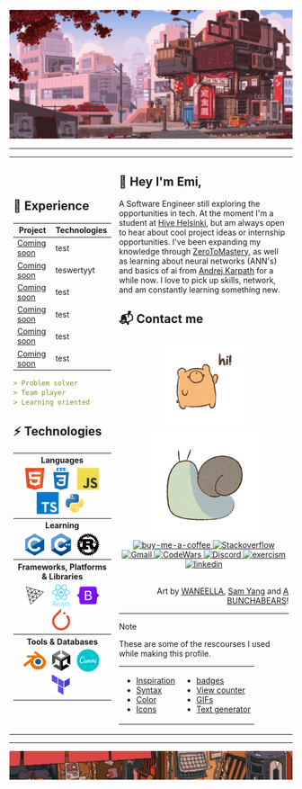 <!--- 
NOTE:
      IF YOU WANT TO USE MY GIT PROFILE LAYOUT THEN AT LEAST TAKE THE TIME TO EDIT IT ACCORDINGLY AND PLEASE GIVE ME SOME
      CREDIT FOR THE WORK. I'VE ALSO MADE A GITHUB-PROFILE-101 REPO, WITH LINKS TO EVERYTHING I USED DUE TO ALL THE DMS. 
      SO USE THEM AND CUSTOMISE IT TO LOOK LIKE YOU. THANK YOU. 
--->

[![Main banner](https://github.com/em1e/em1e/blob/main/banners/Banner%20main%202.gif)](https://waneella.tumblr.com/)
***

<!--- Parent starts --->
<table id="Parent">
<td id="Left">

## 💼 Experience

<div id="projects" align="center">

| Project | Technologies |
| ------ | -------|
| [Coming soon]() | test |
| [Coming soon]() | teswertyyt |
| [Coming soon]() | test |
| [Coming soon]() | test |
| [Coming soon]() | test |
| [Coming soon]() | test |


</div>

```md
> Problem solver
> Team player
> Learning oriented
```

## ⚡ Technologies

<div id="projects" align="center" width="50">
<table>
        <tr> <!--- Row 1 --->
              <th>Languages</th>
        </tr>
        <tr align="center"> <!--- Row 2 --->
              <td> <img src="https://github.com/devicons/devicon/blob/master/icons/html5/html5-original.svg" title="HTML5" alt="HTML" width="40" height="40"/>&nbsp; <img src="https://github.com/devicons/devicon/blob/master/icons/css3/css3-plain-wordmark.svg"  title="CSS3" alt="CSS" width="40" height="40"/>&nbsp; <img src="https://github.com/devicons/devicon/blob/master/icons/javascript/javascript-original.svg" title="JavaScript" alt="JavaScript" width="40" height="40"/>&nbsp; <img src="https://github.com/devicons/devicon/blob/master/icons/typescript/typescript-original.svg" title="typescript" alt="typescript" width="40" height="40"/>&nbsp; <img src="https://github.com/devicons/devicon/blob/master/icons/python/python-original.svg" title="Python" alt="Python" width="40" height="40"/>&nbsp; </td>
        </tr>
        <tr> <!--- Row 3 --->
              <th>Learning</th>
        </tr>
        <tr align="center"> <!--- Row 4 --->
              <td> <img src="https://github.com/devicons/devicon/blob/master/icons/c/c-original.svg" title="C" alt="C" width="40" height="40"/>&nbsp; <img src="https://github.com/devicons/devicon/blob/master/icons/cplusplus/cplusplus-original.svg" title="C++" alt="C++" width="40" height="40"/>&nbsp; <img src="https://github.com/devicons/devicon/blob/master/icons/rust/rust-plain.svg" title="rust" alt="rust" width="40" height="40"/>&nbsp; </td>
        </tr>
        <tr> <!--- Row 5 --->
              <th>Frameworks, Platforms & Libraries</th>
        </tr>
        <tr align="center"> <!--- Row 6 --->
              <td> <img src="https://github.com/devicons/devicon/blob/master/icons/threejs/threejs-original.svg" title="Threejs" alt="Threejs" width="40" height="40"/>&nbsp; <img src="https://github.com/devicons/devicon/blob/master/icons/react/react-original-wordmark.svg" title="React" alt="React" width="40" height="40"/>&nbsp; <img src="https://github.com/devicons/devicon/blob/master/icons/bootstrap/bootstrap-original.svg" title="bootsrap" alt="bootsrap" width="40" height="40"/>&nbsp; <img src="https://github.com/devicons/devicon/blob/master/icons/pytorch/pytorch-original.svg" title="pythorch" alt="pytorch" width="40" height="40"/>&nbsp; </td>
        </tr>
        <tr> <!--- Row 7 --->
              <th>Tools & Databases</th>
        </tr>
        <tr align="center"> <!--- Row 8 --->
              <td> <img src="https://github.com/devicons/devicon/blob/master/icons/blender/blender-original.svg" title="blender" alt="blender" width="40" height="40"/>&nbsp; <img src="https://github.com/devicons/devicon/blob/master/icons/unity/unity-original.svg" title="unity" alt="unity" width="40" height="40"/>&nbsp; <img src="https://github.com/devicons/devicon/blob/master/icons/canva/canva-original.svg" title="canva" alt="canva" width="40" height="40"/>&nbsp; <img src="https://github.com/devicons/devicon/blob/master/icons/terraform/terraform-original.svg" title="terraform" alt="terraform" width="40" height="40"/>&nbsp; </td>
        </tr>
  </table>
</div>
</td>
<td id="Right">

## 📑 Hey I'm Emi,
A Software Engineer still exploring the opportunities in tech. At the moment I'm a student at <a href="https://www.hive.fi/en" target=”blank”>Hive Helsinki</a>, but am always open to hear about cool project ideas or internship opportunities. I've been expanding my knowledge through <a href="https://zerotomastery.io/courses/" target=”blank”>ZeroToMastery</a>, as well as learning about neural networks (ANN's) and basics of ai from <a href="https://github.com/karpathy/nn-zero-to-hero" target=”blank”>Andrej Karpath</a> for a while now. I love to pick up skills, network, and am constantly learning something new.

## 📬 Contact me
<!--- Contact gifs --->
<div id="bear&sneal" align="center">
      <a href="https://abunchabears.uwu.ai/">
            <img src="https://github.com/em1e/em1e/blob/main/banners/giphy.gif" width="150"/> 
      </a>
      <a href="https://abunchabears.uwu.ai/">
            <img src="https://raw.githubusercontent.com/em1e/em1e/main/banners/200w.webp" width="200"/>
      </a>
</div>

<!--- Contact badges --->
<div id="contact badges" align="center"> 
  <a href="https://www.buymeacoffee.com/em1e">
    <img src="https://img.shields.io/badge/Buy%20Me%20a%20Coffee-ffdd00?style=for-the-badge&logo=buy-me-a-coffee&logoColor=black" alt="buy-me-a-coffee"/>
  </a>
  <a href="https://stackoverflow.com/u/20376119">
    <img src="https://img.shields.io/badge/-Stackoverflow-FE7A16?style=for-the-badge&logo=stack-overflow&logoColor=white" alt="Stackoverflow"/>
  </a>
  <a href="mailto:emi.projects@outlook.com">
    <img src="https://img.shields.io/badge/Gmail-D14836?style=for-the-badge&logo=gmail&logoColor=white" alt="Gmail"/>
  </a>
  <a href="">
    <img src="https://img.shields.io/badge/Codewars-B1361E?style=for-the-badge&logo=codewars&logoColor=grey" alt="CodeWars"/>
  </a>
   <a href="https://www.discordapp.com/users/700341252880597095">
    <img src="https://img.shields.io/badge/Discord-%237289DA.svg?style=for-the-badge&logo=discord&logoColor=white" alt="Discord"/>
  </a>
   <a href="https://exercism.org/profiles/Em1e">
    <img src="https://img.shields.io/badge/Exercism-009CAB?style=for-the-badge&logo=exercism&logoColor=white" alt="exercism"/>
  </a>
  <a href="www.linkedin.com/in/em1e">
    <img src="https://img.shields.io/badge/linkedin-%230077B5.svg?style=for-the-badge&logo=linkedin&logoColor=white" alt="linkedin"/>
  </a>
</div>

<!--- Profile view count --->
<div id="profile-visits text" align="center">
  <img src="https://komarev.com/ghpvc/?username=em1e&style=flat-square&color=E1306C" alt=""/> 
</div>

<!--- Artists, right --->
<div id="artists text" align="right">
  <p>Art by <a href="https://waneella.tumblr.com/">WANEELLA</a>, <a href="https://www.instagram.com/samdoesarts/?hl=en">Sam Yang</a> and <a href="https://abunchabears.uwu.ai/">A BUNCHABEARS</a>!</p>     
</div> 

***

> [!NOTE]
> These are some of the rescourses I used while making this profile.
<table>
<td>

+  [Inspiration](https://github.com/coderjojo/creative-profile-readme)
+  [Syntax](https://docs.github.com/en/get-started/writing-on-github/getting-started-with-writing-and-formatting-on-github/basic-writing-and-formatting-syntax)
+  [Color](https://stackoverflow.com/questions/11509830/how-to-add-color-to-githubs-readme-md-file)
+  [Icons](https://github.com/devicons/devicon/tree/master)

</td>
<td>

+ [badges](https://github.com/Ileriayo/markdown-badges/blob/master/README.md)
+ [View counter](https://github.com/antonkomarev/github-profile-views-counter)
+ [GIFs](https://stackoverflow.com/questions/34341808/is-there-a-way-to-add-an-animated-gif-to-a-markdown-file)
+ [Text generator](https://readme-typing-svg.herokuapp.com/demo/)
      
</td>
</table>
</td>
</table>

***
[![Small banner](https://github.com/em1e/em1e/blob/main/banners/Banner%20small.gif)](https://waneella.tumblr.com/)

<!---

```geojson
{
  "type": "FeatureCollection",
  "features": [
    {
      "type": "Feature",
      "id": 1,
      "properties": {
        "ID": 0
      },
      "geometry": {
        "type": "Polygon",
        "coordinates": [
          [
              [26,120],
              [26,119],
              [24,119],
              [24,120],
              [26,120]
          ]
        ]
      }
    }
  ]
}
```

<details>
<summary> Looking to make a better Github profile? Tap here!</summary><br>

> [!NOTE]
> These are some of the rescourses I used while making this profile.
<table>
<td>

+  [Inspiration](https://github.com/coderjojo/creative-profile-readme)
+  [Syntax](https://docs.github.com/en/get-started/writing-on-github/getting-started-with-writing-and-formatting-on-github/basic-writing-and-formatting-syntax)
+  [Color](https://stackoverflow.com/questions/11509830/how-to-add-color-to-githubs-readme-md-file)
+  [Icons](https://github.com/devicons/devicon/tree/master)

</td>
<td>

+ [badges](https://github.com/Ileriayo/markdown-badges/blob/master/README.md)
+ [View counter](https://github.com/antonkomarev/github-profile-views-counter)
+ [GIFs](https://stackoverflow.com/questions/34341808/is-there-a-way-to-add-an-animated-gif-to-a-markdown-file)
+ [Text generator](https://readme-typing-svg.herokuapp.com/demo/)
      
</td>
</table>
</td>
</table>
</details>

***
[![Small banner](https://github.com/em1e/em1e/blob/main/banners/Banner%20small.gif)](https://waneella.tumblr.com/)
***
[![Small banner 2](https://github.com/em1e/em1e/blob/main/banners/Banner%20small%202.gif)](https://waneella.tumblr.com/)
***
[![Small banner 3](https://github.com/em1e/em1e/blob/main/banners/Banner%20small%203.gif)](https://waneella.tumblr.com/)
***


~~~~
<div id="Parrots" align="center">
  <img src="https://raw.githubusercontent.com/em1e/em1e/main/banners/partyparrt-21.gif" width="100"/>
</div>
~~~~

<div id="Parrot gifs" align="center">
  <img src="https://raw.githubusercontent.com/em1e/em1e/main/banners/partyparrt-21.gif" width="100"/>
  <img src="https://raw.githubusercontent.com/em1e/em1e/main/banners/partyparrt-21.gif" width="100"/>
  <img src="https://raw.githubusercontent.com/em1e/em1e/main/banners/partyparrt-21.gif" width="100"/>
  <img src="https://raw.githubusercontent.com/em1e/em1e/main/banners/partyparrt-21.gif" width="100"/>
  <img src="https://raw.githubusercontent.com/em1e/em1e/main/banners/partyparrt-21.gif" width="100"/>
  <img src="https://raw.githubusercontent.com/em1e/em1e/main/banners/partyparrt-21.gif" width="100"/>
  <img src="https://raw.githubusercontent.com/em1e/em1e/main/banners/partyparrt-21.gif" width="100"/>
</div>

<div id="meow" align="right">
  P.S. As far as I know, I don't bite. 
</div>



!! Stuff I might use at some point. !!

!! LINKS !!
https://readme-typing-svg.herokuapp.com/demo/
https://www.sitepoint.com/github-profile-readme/
https://shields.io/
https://github.com/devicons/devicon/
https://github.com/Ileriayo/markdown-badges/blob/master/README.md
https://giphy.com/abunchabears


!! CUTE COMPUTER BEARS !!
<img src="https://raw.githubusercontent.com/em1e/em1e/main/banners/200w-1.webp" width="150"/><img src="https://raw.githubusercontent.com/em1e/em1e/main/banners/200w-1.webp" width="150"/><img src="https://raw.githubusercontent.com/em1e/em1e/main/banners/200w-1.webp" width="150"/><img src="https://raw.githubusercontent.com/em1e/em1e/main/banners/200w-1.webp" width="150"/><br></br>


!! BADGES THAT WORK ish, maybe, idk anymore !!
[![Stack Overflow](https://img.shields.io/badge/-Stackoverflow-FE7A16?style=for-the-badge&logo=stack-overflow&logoColor=white)](your-stackoverflow-URL)
[![youtube](https://img.shields.io/badge/YouTube-red?style=for-the-badge&logo=youtube&logoColor=white)](your-youtube-URL)
[![Gmail](https://img.shields.io/badge/Gmail-D14836?style=for-the-badge&logo=gmail&logoColor=white)](mailto:your-gmai.address)
[![Twitch](https://img.shields.io/badge/Twitch-%239146FF.svg?style=for-the-badge&logo=Twitch&logoColor=white)](your-twitch-URL)
[![Discord](https://img.shields.io/badge/Discord-%237289DA.svg?style=for-the-badge&logo=discord&logoColor=white)](your-discord-server-URL)
[![linkedin](https://img.shields.io/badge/LinkedIn-blue?style=for-the-badge&logo=linkedin&logoColor=white)](your-linkedin-URL)
[![twitter](https://img.shields.io/badge/Twitter-blue?style=for-the-badge&logo=twitter&logoColor=white)](your-twitter-URL)
<a href="your-instargam-URL">
    <img src="https://img.shields.io/badge/Instagram-%23E4405F.svg?style=for-the-badge&logo=Instagram&logoColor=white" alt="instagram Badge"/>
  </a>


!! OTHER? !!
[![Small banner 2](https://github.com/em1e/em1e/blob/main/banners/Banner%20small%202.gif)](https://waneella.tumblr.com/)
![Snake animation](https://github.com/em1e/em1e/blob/output/github-contribution-grid-snake.svg)
--->
